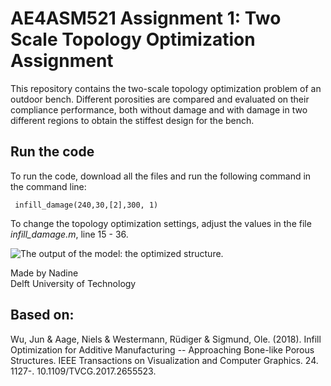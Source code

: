 # AE4ASM521 Assignment 1: Two Scale Topology Optimization Assignment
This repository contains the two-scale topology optimization problem of an outdoor bench. Different porosities are compared and evaluated
on their compliance performance, both without damage and with damage in two different regions to obtain the stiffest design for the bench.

## Run the code
To run the code, download all the files and run the following command in the command line: 

```
 infill_damage(240,30,[2],300, 1)
```

To change the topology optimization settings, adjust the values in the file *infill_damage.m*, line 15 - 36. 

![The output of the model: the optimized structure.](https://github.com/nduursma/Top-opt-Assignment/blob/main/topopt2D35.png)


Made by Nadine \
Delft University of Technology

## Based on:
Wu, Jun & Aage, Niels & Westermann, Rüdiger & Sigmund, Ole. (2018). Infill Optimization for Additive Manufacturing -- Approaching Bone-like Porous Structures. IEEE Transactions on Visualization and Computer Graphics. 24. 1127-. 10.1109/TVCG.2017.2655523. 
